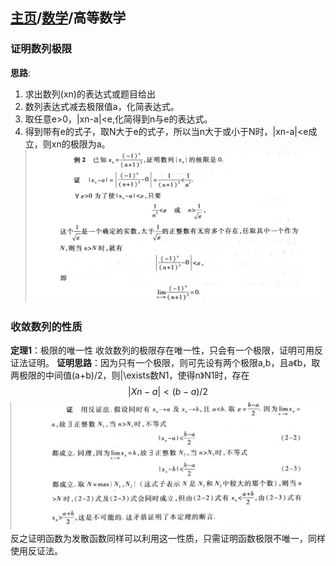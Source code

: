 ## [主页](../README.md)/[数学](./readme.md)/高等数学
### 证明数列极限
**思路**:
1. 求出数列(xn)的表达式或题目给出
2. 数列表达式减去极限值a，化简表达式。
3. 取任意e>0，|xn-a|<e,化简得到n与e的表达式。
4. 得到带有e的式子，取N大于e的式子，所以当n大于或小于N时，|xn-a|<e成立，则xn的极限为a。
![](pic/Math1.png)

### 收敛数列的性质
**定理1**：极限的唯一性
收敛数列的极限存在唯一性，只会有一个极限，证明可用反证法证明。
**证明思路**：因为只有一个极限，则可先设有两个极限a,b，且a《b，取两极限的中间值(a+b)/2，则|\exists数N1，使得n》N1时，存在
$$|Xn-a|<(b-a)/2$$
![](pic/Math2.png)
反之证明函数为发散函数同样可以利用这一性质，只需证明函数极限不唯一，同样使用反证法。
